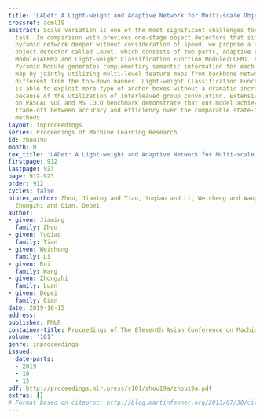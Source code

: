 ```yaml
---
title: 'LADet: A Light-weight and Adaptive Network for Multi-scale Object Detection'
crossref: acml19
abstract: Scale variation is one of the most significant challenges for object detection
  task. In comparison with previous one-stage object detectors that simply make feature
  pyramid network deeper without consideration of speed, we propose a novel one-stage
  object detector called LADet, which consists of two parts, Adaptive Feature Pyramid
  Module(AFPM) and Light-weight Classification Function Module(LCFM). Adaptive Feature
  Pyramid Module generates complementary semantic information for each level feature
  map by jointly utilizing multi-level feature maps from backbone network, which is
  different from the top-down manner. Light-weight Classification Function Module
  is able to exploit more type of anchor boxes without a dramatic increase of parameters
  because of the utilization of interleaved group convolution. Extensive experiments
  on PASCAL VOC and MS COCO benchmark demonstrate that our model achieves a better
  trade-off between accuracy and efficiency over the comparable state-of-the-art detection
  methods.
layout: inproceedings
series: Proceedings of Machine Learning Research
id: zhou19a
month: 0
tex_title: 'LADet: A Light-weight and Adaptive Network for Multi-scale Object Detection'
firstpage: 912
lastpage: 923
page: 912-923
order: 912
cycles: false
bibtex_author: Zhou, Jiaming and Tian, Yuqiao and Li, Weicheng and Wang, Rui and Luan,
  Zhongzhi and Qian, Depei
author:
- given: Jiaming
  family: Zhou
- given: Yuqiao
  family: Tian
- given: Weicheng
  family: Li
- given: Rui
  family: Wang
- given: Zhongzhi
  family: Luan
- given: Depei
  family: Qian
date: 2019-10-15
address: 
publisher: PMLR
container-title: Proceedings of The Eleventh Asian Conference on Machine Learning
volume: '101'
genre: inproceedings
issued:
  date-parts:
  - 2019
  - 10
  - 15
pdf: http://proceedings.mlr.press/v101/zhou19a/zhou19a.pdf
extras: []
# Format based on citeproc: http://blog.martinfenner.org/2013/07/30/citeproc-yaml-for-bibliographies/
---
```

